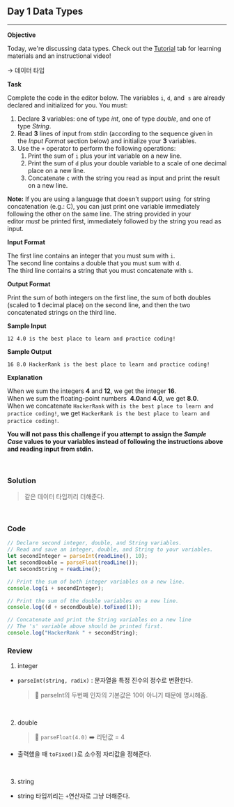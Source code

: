 ## Day 1 Data Types

---

**Objective**

Today, we're discussing data types. Check out the [Tutorial](https://www.hackerrank.com/challenges/30-data-types/tutorial) tab for learning materials and an instructional video!

→ 데이터 타입

**Task**

Complete the code in the editor below. The variables `i`, `d`, and  `s` are already declared and initialized for you. You must:

1. Declare **3** variables: one of type *int*, one of type *double*, and one of type *String*.
2. Read **3** lines of input from stdin (according to the sequence given in the *Input Format* section below) and initialize your **3** variables.
3. Use the `+` operator to perform the following operations:
   1. Print the sum of `i` plus your int variable on a new line.
   2. Print the sum of `d` plus your double variable to a scale of one decimal place on a new line.
   3. Concatenate `c` with the string you read as input and print the result on a new line.

**Note:** If you are using a language that doesn't support using  for string concatenation (e.g.: C), you can just print one variable immediately following the other on the same line. The string provided in your editor *must* be printed first, immediately followed by the string you read as input.

**Input Format**

The first line contains an integer that you must sum with `i`.  
The second line contains a double that you must sum with `d`.  
The third line contains a string that you must concatenate with `s`.

**Output Format**

Print the sum of both integers on the first line, the sum of both doubles (scaled to **1** decimal place) on the second line, and then the two concatenated strings on the third line.

**Sample Input**

`12 4.0 is the best place to learn and practice coding!`

**Sample Output**

`16 8.0 HackerRank is the best place to learn and practice coding!`

**Explanation**

When we sum the integers **4** and **12**, we get the integer **16**.  
When we sum the floating-point numbers  **4.0**and **4.0**, we get **8.0**.  
When we concatenate `HackerRank` with `is the best place to learn and practice coding!`, we get `HackerRank is the best place to learn and practice coding!`.

**You will not pass this challenge if you attempt to assign the *Sample Case* values to your variables instead of following the instructions above and reading input from stdin.**

<br />

### Solution

> 같은 데이터 타입끼리 더해준다.

<br />

### Code

```javascript
// Declare second integer, double, and String variables.
// Read and save an integer, double, and String to your variables.
let secondInteger = parseInt(readLine(), 10);
let secondDouble = parseFloat(readLine());
let secondString = readLine();

// Print the sum of both integer variables on a new line.
console.log(i + secondInteger);

// Print the sum of the double variables on a new line.
console.log((d + secondDouble).toFixed(1));

// Concatenate and print the String variables on a new line
// The 's' variable above should be printed first.
console.log("HackerRank " + secondString);
```

### Review

1. integer

- `parseInt(string, radix)` : 문자열을 특정 진수의 정수로 변환한다.
  > 🚧 parseInt의 두번째 인자의 기본값은 10이 아니기 때문에 명시해줌.

<br />

2. double
   > 🚧 `parseFloat(4.0)` ➡️ 리턴값 = 4

- 출력했을 때 `toFixed()`로 소수점 자리값을 정해준다.

<br />

3. string

- string 타입끼리는 `+`연산자로 그냥 더해준다.
